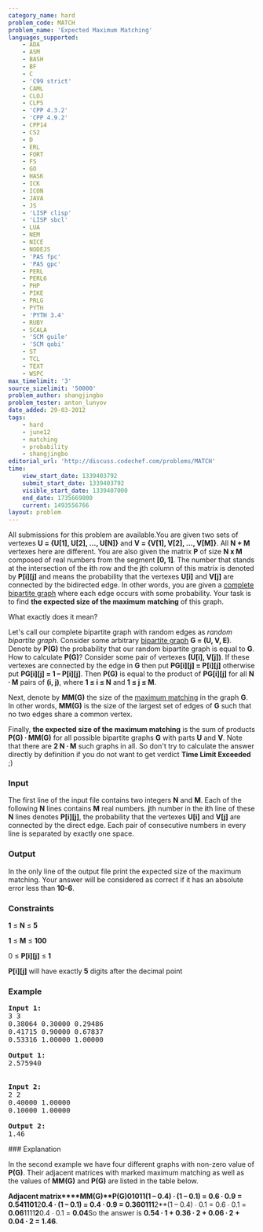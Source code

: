 ```yaml
---
category_name: hard
problem_code: MATCH
problem_name: 'Expected Maximum Matching'
languages_supported:
    - ADA
    - ASM
    - BASH
    - BF
    - C
    - 'C99 strict'
    - CAML
    - CLOJ
    - CLPS
    - 'CPP 4.3.2'
    - 'CPP 4.9.2'
    - CPP14
    - CS2
    - D
    - ERL
    - FORT
    - FS
    - GO
    - HASK
    - ICK
    - ICON
    - JAVA
    - JS
    - 'LISP clisp'
    - 'LISP sbcl'
    - LUA
    - NEM
    - NICE
    - NODEJS
    - 'PAS fpc'
    - 'PAS gpc'
    - PERL
    - PERL6
    - PHP
    - PIKE
    - PRLG
    - PYTH
    - 'PYTH 3.4'
    - RUBY
    - SCALA
    - 'SCM guile'
    - 'SCM qobi'
    - ST
    - TCL
    - TEXT
    - WSPC
max_timelimit: '3'
source_sizelimit: '50000'
problem_author: shangjingbo
problem_tester: anton_lunyov
date_added: 29-03-2012
tags:
    - hard
    - june12
    - matching
    - probability
    - shangjingbo
editorial_url: 'http://discuss.codechef.com/problems/MATCH'
time:
    view_start_date: 1339403792
    submit_start_date: 1339403792
    visible_start_date: 1339407000
    end_date: 1735669800
    current: 1493556766
layout: problem
---
```

All submissions for this problem are available.You are given two sets of vertexes **U = {U\[1\], U\[2\], ..., U\[N\]}** and **V = {V\[1\], V\[2\], ..., V\[M\]}**. All **N + M** vertexes here are different. You are also given the matrix **P** of size **N x M** composed of real numbers from the segment **\[0, 1\]**. The number that stands at the intersection of the **i**th row and the **j**th column of this matrix is denoted by **P\[i\]\[j\]** and means the probability that the vertexes **U\[i\]** and **V\[j\]** are connected by the bidirected edge. In other words, you are given a [complete bipartite graph](http://en.wikipedia.org/wiki/Complete_bipartite_graph) where each edge occurs with some probability. Your task is to find **the expected size of the maximum matching** of this graph.

What exactly does it mean?

Let's call our complete bipartite graph with random edges as _random bipartite graph_.
Consider some arbitrary [bipartite graph](http://en.wikipedia.org/wiki/Bipartite_graph) **G = (U, V, E)**. Denote by **P(G)** the probability that our random bipartite graph is equal to **G**. How to calculate **P(G)**? Consider some pair of vertexes **(U\[i\], V\[j\])**. If these vertexes are connected by the edge in **G** then put **PG\[i\]\[j\] = P\[i\]\[j\]** otherwise put **PG\[i\]\[j\] = 1 – P\[i\]\[j\]**. Then **P(G)** is equal to the product of **PG\[i\]\[j\]** for all **N ∙ M** pairs of **(i, j)**, where **1 ≤ i ≤ N** and **1 ≤ j ≤ M**.

Next, denote by **MM(G)** the size of the [maximum matching](http://en.wikipedia.org/wiki/Maximum_matching#Definition) in the graph **G**. In other words, **MM(G)** is the size of the largest set of edges of **G** such that no two edges share a common vertex.

Finally, **the expected size of the maximum matching** is the sum of products **P(G) ∙ MM(G)** for all possible bipartite graphs **G** with parts **U** and **V**. Note that there are **2 N ∙ M**  such graphs in all. So don't try to calculate the answer directly by definition if you do not want to get verdict **Time Limit Exceeded** ;)

### Input

The first line of the input file contains two integers **N** and **M**. Each of the following **N** lines contains **M** real numbers. **j**th number in the **i**th line of these **N** lines denotes **P\[i\]\[j\]**, the probability that the vertexes **U\[i\]** and **V\[j\]** are connected by the direct edge. Each pair of consecutive numbers in every line is separated by exactly one space.

### Output

In the only line of the output file print the expected size of the maximum matching. Your answer will be considered as correct if it has an absolute error less than **10-6**.

### Constraints

**1** ≤ **N** ≤ **5**

**1** ≤ **M** ≤ **100**

0 ≤ **P\[i\]\[j\]** ≤ **1**

**P\[i\]\[j\]** will have exactly **5** digits after the decimal point

### Example

<pre>
<b>Input 1:</b>
3 3
0.38064 0.30000 0.29486
0.41715 0.90000 0.67837
0.53316 1.00000 1.00000

<b>Output 1:</b>
2.575940


<b>Input 2:</b>
2 2
0.40000 1.00000
0.10000 1.00000

<b>Output 2:</b>
1.46
</pre>### Explanation

In the second example we have four different graphs with non-zero value of **P(G)**. Their adjacent matrices with marked maximum matching as well as the values of **MM(G)** and **P(G)** are listed in the table below.

**Adjacent matrix****MM(G)****P(G)**0101**1**(1 – 0.4) ∙ (1 – 0.1) = 0.6 ∙ 0.9 = **0.54**1101**2**0.4 ∙ (1 – 0.1) = 0.4 ∙ 0.9 = **0.36**0111**2**(1 – 0.4) ∙ 0.1 = 0.6 ∙ 0.1 = **0.06**1111**2**0.4 ∙ 0.1 = **0.04**So the answer is **0.54 ∙ 1 + 0.36 ∙ 2 + 0.06 ∙ 2 + 0.04 ∙ 2 = 1.46**.
